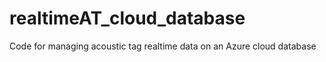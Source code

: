 # realtimeAT_cloud_database
Code for managing acoustic tag realtime data on an Azure cloud database
